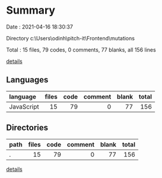 # Summary

Date : 2021-04-16 18:30:37

Directory c:\Users\odinh\pitch-it\Frontend\mutations

Total : 15 files,  79 codes, 0 comments, 77 blanks, all 156 lines

[details](details.md)

## Languages
| language | files | code | comment | blank | total |
| :--- | ---: | ---: | ---: | ---: | ---: |
| JavaScript | 15 | 79 | 0 | 77 | 156 |

## Directories
| path | files | code | comment | blank | total |
| :--- | ---: | ---: | ---: | ---: | ---: |
| . | 15 | 79 | 0 | 77 | 156 |

[details](details.md)